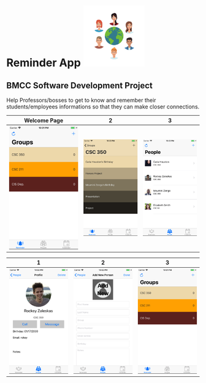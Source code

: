 # Reminder App <img src="https://github.com/mixemer/Reminder-App/blob/master/images/logo.png" width="160">    
## BMCC Software Development Project

Help Professors/bosses to get to know and remember their students/employees informations so that they can make closer connections.

Welcome Page                 |2                               | 3
:---------------------------:|:------------------------------:|:------------------------------:
![](images/1.png)             |  ![](images/2.png)           | ![](images/3.png)



1                            |  2                             | 3
:---------------------------:|:------------------------------:|:------------------------------:
![](images/4.png)            |  ![](images/5.png)         | ![](images/1.png)
